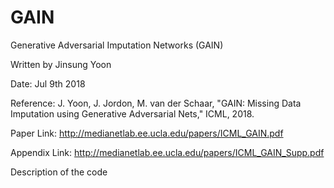 # GAIN
Generative Adversarial Imputation Networks (GAIN)

Written by Jinsung Yoon

Date: Jul 9th 2018

Reference: J. Yoon, J. Jordon, M. van der Schaar, "GAIN: Missing Data Imputation using Generative Adversarial Nets," ICML, 2018.

Paper Link: http://medianetlab.ee.ucla.edu/papers/ICML_GAIN.pdf

Appendix Link: http://medianetlab.ee.ucla.edu/papers/ICML_GAIN_Supp.pdf

Description of the code

